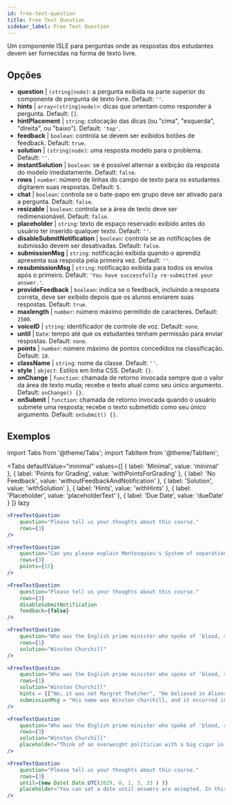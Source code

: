 ```yaml
---
id: free-text-question 
title: Free Text Question
sidebar_label: Free Text Question
---
```


Um componente ISLE para perguntas onde as respostas dos estudantes devem ser fornecidas na forma de texto livre.

## Opções

* __question__ | `(string|node)`: a pergunta exibida na parte superior do componente de pergunta de texto livre. Default: `''`.
* __hints__ | `array<(string|node)>`: dicas que orientam como responder à pergunta. Default: `[]`.
* __hintPlacement__ | `string`: colocação das dicas (ou "cima", "esquerda", "direita", ou "baixo"). Default: `'top'`.
* __feedback__ | `boolean`: controla se devem ser exibidos botões de feedback. Default: `true`.
* __solution__ | `(string|node)`: uma resposta modelo para o problema. Default: `''`.
* __instantSolution__ | `boolean`: se é possível alternar a exibição da resposta do modelo imediatamente. Default: `false`.
* __rows__ | `number`: número de linhas do campo de texto para os estudantes digitarem suas respostas. Default: `5`.
* __chat__ | `boolean`: controla se o bate-papo em grupo deve ser ativado para a pergunta. Default: `false`.
* __resizable__ | `boolean`: controla se a área de texto deve ser redimensionável. Default: `false`.
* __placeholder__ | `string`: texto de espaço reservado exibido antes do usuário ter inserido qualquer texto. Default: `''`.
* __disableSubmitNotification__ | `boolean`: controla se as notificações de submissão devem ser desativadas. Default: `false`.
* __submissionMsg__ | `string`: notificação exibida quando o aprendiz apresenta sua resposta pela primeira vez. Default: `''`.
* __resubmissionMsg__ | `string`: notificação exibida para todos os envios após o primeiro. Default: `'You have successfully re-submitted your answer.'`.
* __provideFeedback__ | `boolean`: indica se o feedback, incluindo a resposta correta, deve ser exibido depois que os alunos enviarem suas respostas. Default: `true`.
* __maxlength__ | `number`: número máximo permitido de caracteres. Default: `2500`.
* __voiceID__ | `string`: identificador de controle de voz. Default: `none`.
* __until__ | `Date`: tempo até que os estudantes tenham permissão para enviar respostas. Default: `none`.
* __points__ | `number`: número máximo de pontos concedidos na classificação. Default: `10`.
* __className__ | `string`: nome da classe. Default: `''`.
* __style__ | `object`: Estilos em linha CSS. Default: `{}`.
* __onChange__ | `function`: chamada de retorno invocada sempre que o valor da área de texto muda; recebe o texto atual como seu único argumento. Default: `onChange() {}`.
* __onSubmit__ | `function`: chamada de retorno invocada quando o usuário submete uma resposta; recebe o texto submetido como seu único argumento. Default: `onSubmit() {}`.


## Exemplos

import Tabs from '@theme/Tabs';
import TabItem from '@theme/TabItem';

<Tabs
    defaultValue="minimal"
    values={[
        { label: 'Minimal', value: 'minimal' },
        { label: 'Points for Grading', value: 'withPointsForGrading' },
        { label: 'No Feedback', value: 'withoutFeedbackAndNotification' },
        { label: 'Solution', value: 'withSolution' },
        { label: 'Hints', value: 'withHints' },
        { label: 'Placeholder', value: 'placeholderText' },
        { label: 'Due Date', value: 'dueDate' }
    ]}
    lazy
>

<TabItem value="minimal" >

```jsx live
<FreeTextQuestion 
    question="Please tell us your thoughts about this course." 
    rows={3} 
/>
```
</TabItem>

<TabItem value="withPointsForGrading" >

```jsx live
<FreeTextQuestion 
    question="Can you please explain Montesquieu's System of separation of powers?" 
    rows={3} 
    points={15}
/>
```

</TabItem>

<TabItem value="withoutFeedbackAndNotification" >

```jsx live
<FreeTextQuestion 
    question="Please tell us your thoughts about this course." 
    rows={3}
    disableSubmitNotification 
    feedback={false}
/>
```

</TabItem>

<TabItem value="withSolution" > 

```jsx live
<FreeTextQuestion 
    question="Who was the English prime minister who spoke of 'blood, sweat and tears'?" 
    rows={1} 
    solution="Winston Churchill" 
/>
```

</TabItem>

<TabItem value="withHints" >

```jsx live
<FreeTextQuestion 
    question="Who was the English prime minister who spoke of 'blood, sweat and tears'?" 
    rows={1} 
    solution="Winston Churchill" 
    hints = {["No, it was not Margret Thatcher", "He believed in Aliens by the way", "His first name was Winston - like the guy in 1984"]}
    submissionMsg = "His name was Winston churchill, and it occurred in a speech given by him to the House of Commons of the Parliament of the United Kingdom on 13 May 1940. The speech is sometimes known by that name"
/>
```

</TabItem>

<TabItem value="placeholderText" >

```jsx live
<FreeTextQuestion 
    question="Who was the English prime minister who spoke of 'blood, sweat and tears'?" 
    rows={3} 
    solution="Winston Churchill" 
    placeholder="Think of an overweight politician with a big cigar in his mouth."
/>
```

</TabItem>

<TabItem value="dueDate" >

```jsx live
<FreeTextQuestion 
    question="Please tell us your thoughts about this course." 
    rows={3} 
    until={new Date( Date.UTC(2029, 0, 1, 3, 33 ) )}
    placeholder="You can set a date until answers are accepted. In this case it is 2020, 1st of January, 3:30 am UTC time."
/>
```

</TabItem>

</Tabs>

